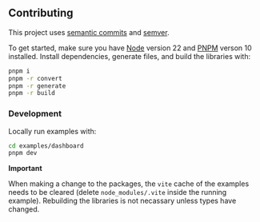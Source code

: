 ## Contributing

This project uses [semantic commits](https://conventionalcommits.org) and [semver](https://semver.org).

To get started, make sure you have [Node](https://nodejs.org) version 22 and [PNPM](https://pnpm.io/) verson 10 installed. Install dependencies, generate files, and build the libraries with:

```bash
pnpm i
pnpm -r convert
pnpm -r generate
pnpm -r build
```

### Development

Locally run examples with:

```bash
cd examples/dashboard
pnpm dev
```

**Important**

When making a change to the packages, the `vite` cache of the examples needs to be cleared (delete `node_modules/.vite` inside the running example). Rebuilding the libraries is not necassary unless types have changed.